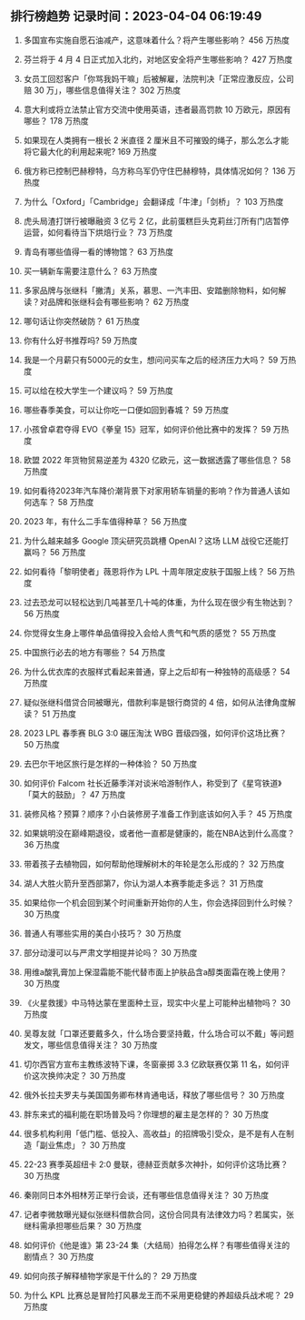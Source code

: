 
## 排行榜趋势 记录时间：2023-04-04 06:19:49
  
  1. 多国宣布实施自愿石油减产，这意味着什么？将产生哪些影响？ 456 万热度
    
  2. 芬兰将于 4 月 4 日正式加入北约，对地区安全将产生哪些影响？ 427 万热度
    
  3. 女员工回怼客户「你骂我妈干嘛」后被解雇，法院判决「正常应激反应，公司赔 30 万」，哪些信息值得关注？ 302 万热度
    
  4. 意大利或将立法禁止官方交流中使用英语，违者最高罚款 10 万欧元，原因有哪些？ 178 万热度
    
  5. 如果现在人类拥有一根长 2 米直径 2 厘米且不可摧毁的绳子，那么怎么才能将它最大化的利用起来呢? 169 万热度
    
  6. 俄方称已控制巴赫穆特，乌方称乌军仍守住巴赫穆特，具体情况如何？ 136 万热度
    
  7. 为什么「Oxford」「Cambridge」会翻译成「牛津」「剑桥」？ 103 万热度
    
  8. 虎头局渣打饼行被曝融资 3 亿亏 2 亿，此前蛋糕巨头克莉丝汀所有门店暂停运营，如何看待当下烘焙行业？ 73 万热度
    
  9. 青岛有哪些值得一看的博物馆？ 63 万热度
    
  10. 买一辆新车需要注意什么？ 63 万热度
    
  11. 多家品牌与张继科「撇清」关系，慕思、一汽丰田、安踏删除物料，如何解读？对品牌和张继科会有哪些影响？ 62 万热度
    
  12. 哪句话让你突然破防？ 61 万热度
    
  13. 你有什么好书推荐吗? 59 万热度
    
  14. 我是一个月薪只有5000元的女生，想问问买车之后的经济压力大吗？ 59 万热度
    
  15. 可以给在校大学生一个建议吗？ 59 万热度
    
  16. 哪些春季美食，可以让你吃一口便如回到春城？ 59 万热度
    
  17. 小孩曾卓君夺得 EVO《拳皇 15》冠军，如何评价他比赛中的发挥？ 59 万热度
    
  18. 欧盟 2022 年货物贸易逆差为 4320 亿欧元，这一数据透露了哪些信息？ 58 万热度
    
  19. 如何看待2023年汽车降价潮背景下对家用轿车销量的影响？作为普通人该如何选车？ 58 万热度
    
  20. 2023 年，有什么二手车值得种草？ 56 万热度
    
  21. 为什么越来越多 Google 顶尖研究员跳槽  OpenAI？这场 LLM 战役它还能打赢吗？ 56 万热度
    
  22. 如何看待「黎明使者」薇恩将作为 LPL 十周年限定皮肤于国服上线？ 56 万热度
    
  23. 过去恐龙可以轻松达到几吨甚至几十吨的体重，为什么现在很少有生物达到？ 56 万热度
    
  24. 你觉得女生身上哪件单品值得投入会给人贵气和气质的感觉？ 55 万热度
    
  25. 中国旅行必去的地方有哪些？ 54 万热度
    
  26. 为什么优衣库的衣服样式看起来普通，穿上之后却有一种独特的高级感？ 54 万热度
    
  27. 疑似张继科借贷合同被曝光，借款利率是银行商贷的 4 倍，如何从法律角度解读？ 51 万热度
    
  28. 2023 LPL 春季赛 BLG 3:0 碾压淘汰 WBG 晋级四强，如何评价这场比赛？ 50 万热度
    
  29. 去巴尔干地区旅行是怎样的一种体验？ 50 万热度
    
  30. 如何评价 Falcom 社长近藤季洋对谈米哈游制作人，称受到了《星穹铁道》「莫大的鼓励」？ 47 万热度
    
  31. 装修风格？预算？顺序？小白装修房子准备工作到底该如何入手？ 45 万热度
    
  32. 如果姚明没在巅峰期退役，或者他一直都是健康的，能在NBA达到什么高度？ 36 万热度
    
  33. 带着孩子去植物园，如何帮助他理解树木的年轮是怎么形成的？ 32 万热度
    
  34. 湖人大胜火箭升至西部第7，你认为湖人本赛季能走多远？ 31 万热度
    
  35. 如果给你一个机会回到某个时间重新开始你的人生，你会选择回到什么时候？ 30 万热度
    
  36. 普通人有哪些实用的美白小技巧？ 30 万热度
    
  37. 部分动漫可以与严肃文学相提并论吗？ 30 万热度
    
  38. 用维a酸乳膏加上保湿霜能不能代替市面上护肤品含a醇类面霜在晚上使用？ 30 万热度
    
  39. 《火星救援》中马特达蒙在里面种土豆，现实中火星上可能种出植物吗？ 30 万热度
    
  40. 吴尊友就「口罩还要戴多久，什么场合要坚持戴，什么场合可以不戴」等问题发文，哪些信息值得关注？ 30 万热度
    
  41. 切尔西官方宣布主教练波特下课，冬窗豪掷 3.3 亿欧联赛仅第 11 名，如何评价这次换帅决定？ 30 万热度
    
  42. 俄外长拉夫罗夫与美国国务卿布林肯通电话，释放了哪些信号？ 30 万热度
    
  43. 胖东来式的福利能在职场普及吗？你理想的雇主是怎样的？ 30 万热度
    
  44. 很多机构利用「低门槛、低投入、高收益」的招牌吸引受众，是不是有人在制造「副业焦虑」？ 30 万热度
    
  45. 22-23 赛季英超纽卡 2:0 曼联，德赫亚贡献多次神扑，如何评价这场比赛？ 30 万热度
    
  46. 秦刚同日本外相林芳正举行会谈，还有哪些信息值得关注？ 30 万热度
    
  47. 记者李微敖曝光疑似张继科借款合同，这份合同具有法律效力吗？若属实，张继科需承担哪些后果？ 30 万热度
    
  48. 如何评价《他是谁》第 23-24 集（大结局）拍得怎么样？有哪些值得关注的剧情点？ 30 万热度
    
  49. 如何向孩子解释植物学家是干什么的？ 29 万热度
    
  50. 为什么 KPL 比赛总是冒险打风暴龙王而不采用更稳健的养超级兵战术呢？ 29 万热度
    